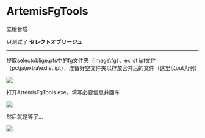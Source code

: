 # ArtemisFgTools

立绘合成

只测试了 **セレクトオブリージュ**

-----

提取selectoblige.pfs中的fg文件夹（image\fg）、exlist.ipt文件（pc\ja\extra\exlist.ipt），准备好空文件夹以存放合并后的文件（这里以out为例）

![](https://git.chenx221.cyou/chenx221/ArtemisFgTools/raw/branch/master/img/2024-07-28_172347.jpg)

打开ArtemisFgTools.exe，填写必要信息并回车

![](https://git.chenx221.cyou/chenx221/ArtemisFgTools/raw/branch/master/img/2024-07-28_172635.jpg)

然后就是等了...

![](https://git.chenx221.cyou/chenx221/ArtemisFgTools/raw/branch/master/img/2024-07-28_172940.jpg)